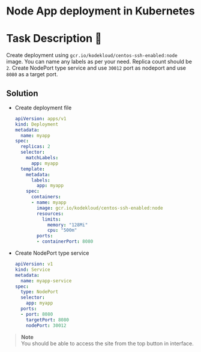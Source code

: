 # Node App deployment in Kubernetes

# Task Description 📓

Create deployment using `gcr.io/kodekloud/centos-ssh-enabled:node` image. You can name any labels as per your need. Replica count should be `2`. Create NodePort type service and use `30012` port as nodeport and use `8080` as a target port.

## Solution

- Create deployment file
  ```yaml
  apiVersion: apps/v1
  kind: Deployment
  metadata:
    name: myapp
  spec:
    replicas: 2
    selector:
      matchLabels:
        app: myapp
    template:
      metadata:
        labels:
          app: myapp
      spec:
        containers:
        - name: myapp
          image: gcr.io/kodekloud/centos-ssh-enabled:node
          resources:
            limits:
              memory: "128Mi"
              cpu: "500m"
          ports:
          - containerPort: 8080
  ```

- Create NodePort type service
  ```yaml
  apiVersion: v1
  kind: Service
  metadata:
    name: myapp-service
  spec:
    type: NodePort
    selector:
      app: myapp
    ports:
    - port: 8080
      targetPort: 8080
      nodePort: 30012
  ```

> **Note** <br>
> You should be able to access the site from the top button in interface.